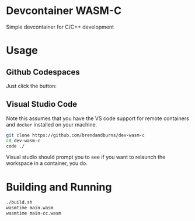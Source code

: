 # Devcontainer WASM-C
Simple devcontainer for C/C++ development

# Usage

## Github Codespaces
Just click the button:


## Visual Studio Code
Note this assumes that you have the VS code support for remote containers and `docker` installed 
on your machine.

```sh
git clone https://github.com/brendandburns/dev-wasm-c
cd dev-wasm-c
code ./
```

Visual studio should prompt you to see if you want to relaunch the workspace in a container, you do.

# Building and Running

```sh
./build.sh
wasmtime main.wasm
wasmtime main-cc.wasm
```
